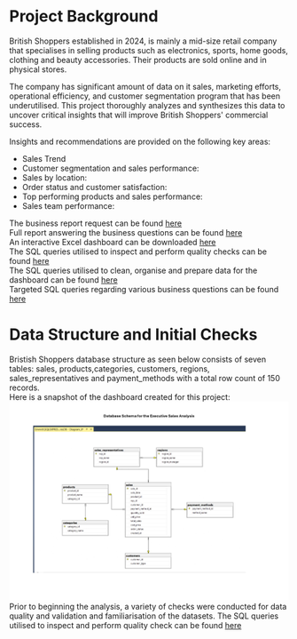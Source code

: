 # Project Background
British Shoppers established in 2024, is mainly a mid-size retail company that specialises in selling products such as electronics, sports, home goods, clothing and beauty accessories. Their products are sold online and in physical stores. 

The company has significant amount of data on it sales, marketing efforts, operational efficiency, and customer segmentation program that has been underutilised. This project thoroughly analyzes and synthesizes
this data to uncover critical insights that will improve British Shoppers' commercial success. 

Insights and recommendations are provided on the following key areas:
- Sales Trend
- Customer segmentation and sales performance:
- Sales by location:
- Order status and customer satisfaction:
- Top performing products and sales performance:
- Sales team performance:

The business report request can be found [here](https://github.com/OtKwesi/SalesAnalytics_BritainShoppers/blob/b58922b3fc808c211e38333b5bcdf1ce14fd0b62/Business%20Report%20Request.pdf)  
Full report answering the business questions can be found [here](https://github.com/OtKwesi/SalesAnalytics_BritainShoppers/blob/5a5a407c9a9db5439f9d96b0217488a72a55f23d/Final%20_Sales%20_Report.pdf)  
An interactive Excel dashboard can be downloaded [here](Dashboard.xlsx)  
The SQL queries utilised to inspect and perform quality checks can be found [here](SQL_Data_Inspection_and_Validation_Checks)  
The SQL queries utilised to clean, organise and prepare data for the dashboard can be found [here](SQL_Data_Cleaning)  
Targeted SQL queries regarding various business questions can be found [here](SQL_Business_Analysis_Queries)  


# Data Structure and Initial Checks
Bristish Shoppers database structure as seen below consists of seven tables: sales, products,categories, customers, regions, sales_representatives and payment_methods with a total row count of 150 records.  
Here is a snapshot of the dashboard created for this project:
![Dashboard Preview](https://github.com/OtKwesi/SalesAnalytics_BritainShoppers/blob/main/SQL_Database_Schema_page.jpg?raw=true)
Prior to beginning the analysis, a variety of checks were conducted for data quality and validation and familiarisation of the datasets. The SQL queries
utilised to inspect and perform quality check can be found [here](https://github.com/OtKwesi/SalesAnalytics_BritainShoppers/blob/748acc61a4378564ef3fe4583bc10460aa08c288/SQL_Data_Inspection_and_Validation_Checks.pdf)



